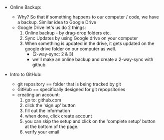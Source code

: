 - Online Backup:
    * Why? So that if something happens to our computer / code, we have a backup. Similar idea to Google Drive
    * Google Drive let's us do 2 things:
        1. Online backup - by drag-drop folders etc.
        2. Sync Updates by using Google drive on your computer
        3. When something is updated in the drive, it gets updated on the google drive folder on our computer as well.
            * (2-way-sync: 2 & 3)
            * we'll make an online backup and create a 2-way-sync with github

- Intro to GitHub:
    * git repository == folder that is being tracked by git
    * GitHub == specifically designed for git repopsitories
    * creating an account:
        1. go to: github.com
        2. click the 'sign up' button
        3. fill out the information
        4. when done, click create account
        5. you can skip the setup and click on the 'complete setup' button at the bottom of the page.
        6. verify your email